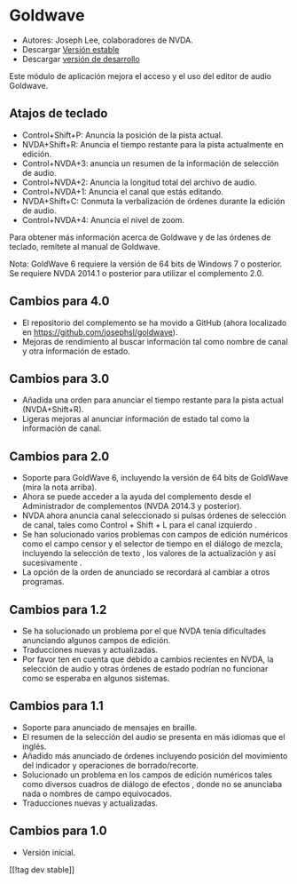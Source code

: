 # Goldwave #

* Autores: Joseph Lee, colaboradores de NVDA.
* Descargar [Versión estable][1]
* Descargar [versión de desarrollo][2]

Este módulo de aplicación mejora el acceso y el uso del editor  de audio
Goldwave.

## Atajos de teclado ##

* Control+Shift+P: Anuncia la posición de la pista actual.
* NVDA+Shift+R: Anuncia el tiempo restante para la pista actualmente en
  edición.
* Control+NVDA+3: anuncia un resumen de la información de selección de
  audio.
* Control+NVDA+2: Anuncia la longitud total del archivo de audio.
* Control+NVDA+1: Anuncia el canal que estás editando.
* NVDA+Shift+C: Conmuta la verbalización de órdenes durante la edición de
  audio.
* Control+NVDA+4: Anuncia el nivel de zoom.

Para obtener más información acerca de Goldwave y de las órdenes de teclado,
remítete al manual de Goldwave.

Nota: GoldWave 6 requiere la versión de 64 bits de Windows 7 o posterior. Se
requiere NVDA 2014.1 o posterior para utilizar el complemento 2.0.

## Cambios para 4.0

* El repositorio del complemento se ha movido a GitHub (ahora localizado en
  https://github.com/josephsl/goldwave).
* Mejoras de rendimiento al buscar información tal como nombre de canal y
  otra información de estado.

## Cambios para 3.0

* Añadida una orden para anunciar el tiempo restante para la pista actual
  (NVDA+Shift+R).
* Ligeras mejoras al anunciar información de estado tal como la información
  de canal.

## Cambios para  2.0

* Soporte para GoldWave 6, incluyendo la versión de 64 bits de GoldWave
  (mira la nota arriba).
* Ahora se puede acceder a la ayuda del complemento desde el Administrador
  de complementos (NVDA 2014.3 y posterior).
* NVDA ahora anuncia canal seleccionado si pulsas órdenes de selección de
  canal, tales como Control + Shift + L para el canal izquierdo .
* Se han solucionado varios problemas con campos de edición numéricos como
  el campo censor y el selector de tiempo en el diálogo de mezcla,
  incluyendo la selección de texto , los valores de la actualización y así
  sucesivamente .
* La opción de la orden de anunciado se recordará al cambiar a otros
  programas.

## Cambios para 1.2

* Se ha solucionado un problema por el que NVDA tenía dificultades
  anunciando algunos campos de edición.
* Traducciones nuevas y actualizadas.
* Por favor ten en cuenta que debido a cambios recientes en NVDA, la
  selección de audio y otras órdenes de estado podrían no funcionar como se
  esperaba en algunos sistemas.

## Cambios para 1.1

* Soporte para anunciado de mensajes en braille.
* El resumen de la selección del audio se  presenta en más idiomas que el
  inglés.
* Añadido más anunciado de órdenes incluyendo posición del movimiento del
  indicador y operaciones de borrado/recorte.
* Solucionado un problema en los campos de edición numéricos tales como
  diversos cuadros de diálogo de efectos , donde no se anunciaba nada o
  nombres de campo equivocados.
* Traducciones nuevas y actualizadas.

## Cambios para 1.0

* Versión inicial.

[[!tag dev stable]]

[1]: http://addons.nvda-project.org/files/get.php?file=gwv

[2]: http://addons.nvda-project.org/files/get.php?file=gwv-dev
